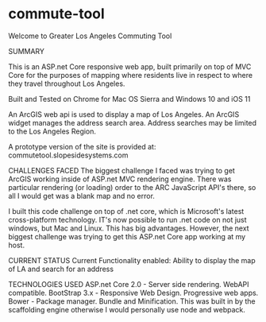 # commute-tool

Welcome to Greater Los Angeles Commuting Tool

SUMMARY 

This is an ASP.net Core responsive web app, built primarily on top of MVC Core for the purposes of mapping where residents live in respect to where they travel throughout Los Angeles.

Built and Tested on Chrome for Mac OS Sierra and Windows 10 and iOS 11

An ArcGIS web api is used to display a map of Los Angeles. An ArcGIS widget manages the address search area.  Address searches may be limited to the Los Angeles Region.

A prototype version of the site is provided at:
commutetool.slopesidesystems.com

CHALLENGES FACED
The biggest challenge I faced was trying to get ArcGIS working inside of ASP.net MVC rendering engine.  There was particular rendering (or loading) order to the ARC JavaScript API's there, so all I would  get was a blank map and no error.

I built this code challenge on top of .net core, which is Microsoft's latest cross-platform technology.   IT's now possible to run .net code on not just windows, but Mac and Linux.  This has big advantages.  However, the next biggest challenge was trying to get this ASP.net Core app working at my host.  


CURRENT STATUS
Current Functionality enabled: Ability to display the map of LA and search for an address

TECHNOLOGIES USED
ASP.net Core 2.0  - Server side rendering.   WebAPI compatible.
BootStrap 3.x - Responsive Web Design. Progressive web apps.
Bower - Package manager. Bundle and Minification. This was built in by the scaffolding engine otherwise I would personally use node and webpack.








